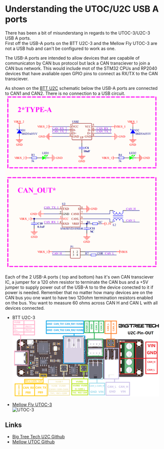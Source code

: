 # Understanding the UTOC/U2C USB A ports
There has been a bit of misunderstang in regards to the UTOC-3/U2C-3 USB A ports.  
First off the USB-A ports on the BTT U2C-3 and the Mellow Fly UTOC-3 are not a USB hub and can't be configured to work as one. 

The USB-A ports are intended to allow devices that are capabile of communicaton by CAN bus protocol but lack a CAN transciever to join a CAN bus network. 
This would include mot of the STM32 CPUs and RP2040 devices that have avaliable open GPIO pins to connect as RX/TX to the CAN transciever. 

As shown on the [BTT U2C](https://github.com/bigtreetech/U2C/blob/master/BIGTREETECH%20U2C%20V1.1.pdf) schematic below the USB-A ports are connected to CAN1 and CAN2. There is no connection to a USB circuit.      
![U2C-3  USB-A Schematic](images/u2c_usb_a_schematic.png)

Each of the 2 USB-A ports ( top and bottom) has it's own CAN transciever IC, a jumper for a 120 ohm resistor to terminate the CAN bus and a +5V jumper to supply power out of the USB-A to to the device conected to it if power is needed.   Remember that no matter how many devices are on the CAN bus you one want to have two 120ohm termination resistors enabled on the bus. You want to measure 60 ohms across CAN H and CAN L with all devices connected. 
 - BTT U2C-3      
   ![U2C-3](https://github.com/bigtreetech/U2C/blob/master/Image/pinout.png)      


 - [Mellow Fly UTOC-3](https://mellow-3d.github.io/fly-utoc_pins.html)       
   ![UTOC-3](https://mellow-3d.github.io/images/fly-utoc/fly_utoc-pins.png)      

## Links

 - [Big Tree Tech U2C Github ](https://github.com/bigtreetech/U2C)
 - [Mellow UTOC Github](https://mellow-3d.github.io/fly-utoc_general.html)
 
